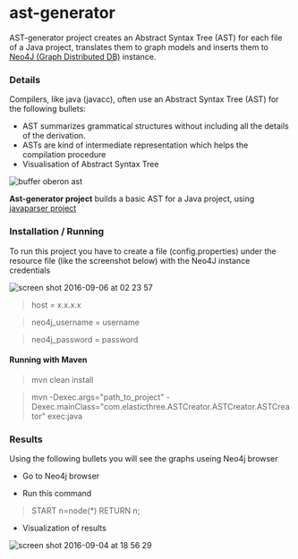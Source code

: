 # ast-generator
AST-generator project creates an Abstract Syntax Tree (AST) for each file of a Java project, translates them to graph models and inserts them to [Neo4J (Graph Distributed DB)](https://neo4j.com/) instance.

### Details

Compilers, like java (javacc), often use an Abstract Syntax Tree (AST) for the following bullets:
  - AST summarizes grammatical structures without including all the details of the derivation.
  - ASTs are kind of intermediate representation which helps the compilation procedure
  - Visualisation of Abstract Syntax Tree 

![buffer oberon ast](https://cloud.githubusercontent.com/assets/11991105/18111997/e36981bc-6f2c-11e6-9c24-a736bc6874b5.png)

**Ast-generator project** builds a basic AST for a Java project, using [javaparser project](http://javaparser.org/)


### Installation / Running

To run this project you have to create a file (config.properties) under the resource file (like the screenshot below) with the Neo4J instance credentials

![screen shot 2016-09-06 at 02 23 57](https://cloud.githubusercontent.com/assets/11991105/18258138/01f770f2-73d9-11e6-821d-3b47ec8535fb.png)

> host = x.x.x.x

> neo4j_username = username

> neo4j_password = password

#### Running with Maven

> mvn clean install

> mvn -Dexec.args="path_to_project"  -Dexec.mainClass="com.elasticthree.ASTCreator.ASTCreator.ASTCreator" exec:java

### Results

Using the following bullets you will see the graphs useing Neo4j browser

* Go to Neo4j browser

* Run this command

> START n=node(*) RETURN n;

* Visualization of results

![screen shot 2016-09-04 at 18 56 29](https://cloud.githubusercontent.com/assets/11991105/18232103/73a582a6-72d1-11e6-9011-f0a468595e3f.png)
